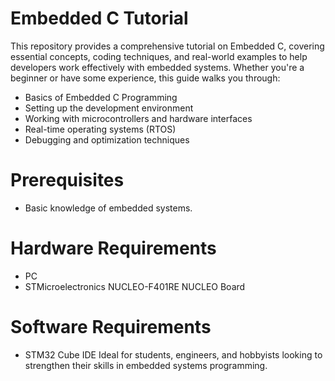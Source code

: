 # Embedded C Tutorial
This repository provides a comprehensive tutorial on Embedded C, covering essential concepts, coding techniques, and real-world examples to help developers work effectively with embedded systems. Whether you're a beginner or have some experience, this guide walks you through:

- Basics of Embedded C Programming
- Setting up the development environment
- Working with microcontrollers and hardware interfaces
- Real-time operating systems (RTOS)
- Debugging and optimization techniques
# Prerequisites
- Basic knowledge of embedded systems.
# Hardware Requirements
- PC
- STMicroelectronics NUCLEO-F401RE NUCLEO Board
# Software Requirements
- STM32 Cube IDE
Ideal for students, engineers, and hobbyists looking to strengthen their skills in embedded systems programming.

